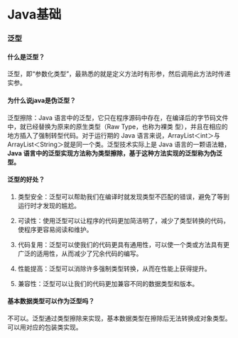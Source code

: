 # Java基础

### 泛型

#### 什么是泛型？

泛型，即“参数化类型”，最熟悉的就是定义方法时有形参，然后调用此方法时传递实参。

#### 为什么说java是伪泛型？

泛型擦除：Java 语言中的泛型，它只在程序源码中存在，在编译后的字节码文件中，就已经替换为原来的原生类型（Raw Type，也称为裸类 型），并且在相应的地方插入了强制转型代码。对于运行期的 Java 语言来说，ArrayList＜int＞与 ArrayList＜String＞就是同一个类。泛型技术实际上是 Java 语言的一颗语法糖，**Java 语言中的泛型实现方法称为类型擦除，基于这种方法实现的泛型称为伪泛型。**

#### 泛型的好处？

1. 类型安全：泛型可以帮助我们在编译时就发现类型不匹配的错误，避免了等到运行时才发现的尴尬。

2. 可读性：使用泛型可以让程序的代码更加简洁明了，减少了类型转换的代码，使程序更容易阅读和维护。

3. 代码复用：泛型可以使我们的代码更具有通用性，可以使一个类或方法具有更广泛的适用性，从而减少了冗余代码的编写。

4. 性能提高：泛型可以消除许多强制类型转换，从而在性能上获得提升。

5. 兼容性：泛型可以让我们的代码更加兼容不同的数据类型和版本。

#### 基本数据类型可以作为泛型吗？

不可以。泛型通过类型擦除来实现，基本数据类型在擦除后无法转换成对象类型。可以用对应的包装类实现。